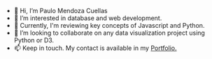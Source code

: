 - 👋 Hi, I’m Paulo Mendoza Cuellas
- 👀 I’m interested in database and web development.
- 🌱 Currently, I'm reviewing key concepts of Javascript and Python.
- 💞️ I’m looking to collaborate on any data visualization project using Python or D3.
- 📫 Keep in touch. My contact is available in my <a href="https://pamcuellas.github.io/contact.html">Portfolio.</a> 

<!---
pamcuellas/pamcuellas is a ✨ special ✨ repository because its `README.md` (this file) appears on your GitHub profile.
You can click the Preview link to take a look at your changes.
--->
